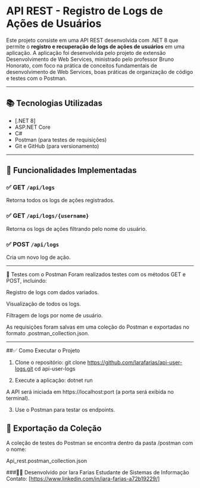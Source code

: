 # API REST - Registro de Logs de Ações de Usuários

Este projeto consiste em uma API REST desenvolvida com .NET 8 que permite o **registro e recuperação de logs de ações de usuários** em uma aplicação. 
A aplicação foi desenvolvida pelo projeto de extensão Desenvolvimento de Web Services, ministrado pelo professor Bruno Honorato, com foco na prática de conceitos 
fundamentais de desenvolvimento de Web Services, boas práticas de organização de código e testes com o Postman.

---

## 📚 Tecnologias Utilizadas

- [.NET 8]
- ASP.NET Core
- C#
- Postman (para testes de requisições)
- Git e GitHub (para versionamento)

---

## 🔧 Funcionalidades Implementadas

### ✅ GET `/api/logs`

Retorna todos os logs de ações registrados.

### ✅ GET `/api/logs/{username}`

Retorna os logs de ações filtrando pelo nome do usuário.

### ✅ POST `/api/logs`

Cria um novo log de ação.

---

🧪 Testes com o Postman
Foram realizados testes com os métodos GET e POST, incluindo:

Registro de logs com dados variados.

Visualização de todos os logs.

Filtragem de logs por nome de usuário.

As requisições foram salvas em uma coleção do Postman e exportadas no formato .postman_collection.json.

--- 

##✅ Como Executar o Projeto

1) Clone o repositório: git clone https://github.com/Iarafarias/api-user-logs.git
cd api-user-logs

2) Execute a aplicação: dotnet run

A API será iniciada em https://localhost:port (a porta será exibida no terminal).

3) Use o Postman para testar os endpoints.

## 📂 Exportação da Coleção

A coleção de testes do Postman se encontra dentro da pasta /postman com o nome:

Api_rest.postman_collection.json

###👩‍💻 Desenvolvido por
Iara Farias
Estudante de Sistemas de Informação
Contato: [https://www.linkedin.com/in/iara-farias-a72b19229/]



